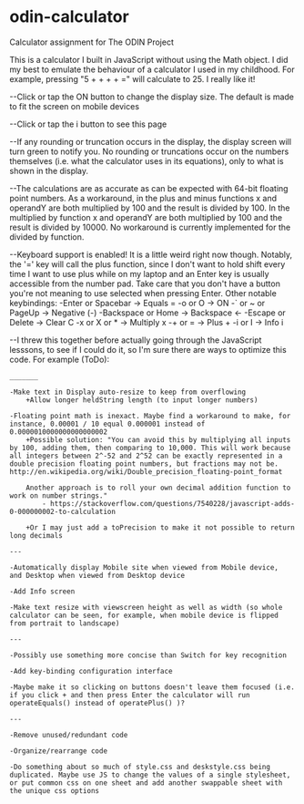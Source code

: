 # odin-calculator
Calculator assignment for The ODIN Project

This is a calculator I built in JavaScript without using the Math object. I did my best to emulate the behaviour of a calculator I used in my childhood. For example, pressing "5 + + + + =" will calculate to 25. I really like it!

--Click or tap the ON button to change the display size. The default is made to fit the screen on mobile devices

--Click or tap the i button to see this page

--If any rounding or truncation occurs in the display, the display screen will turn green to notify you. No rounding or truncations occur on the numbers themselves (i.e. what the calculator uses in its equations), only to what is shown in the display.

--The calculations are as accurate as can be expected with 64-bit floating point numbers. As a workaround, in the plus and minus functions x and operandY are both multiplied by 100 and the result is divided by 100. In the multiplied by function x and operandY are both multiplied by 100 and the result is divided by 10000. No workaround is currently implemented for the divided by function.

--Keyboard support is enabled! It is a little weird right now though. Notably, the '=' key will call the plus function, since I don't want to hold shift every time I want to use plus while on my laptop and an Enter key is usually accessible from the number pad. Take care that you don't have a button you're not meaning to use selected when pressing Enter. Other notable keybindings:
    -Enter or Spacebar -> Equals =
    -o or O -> ON
    -` or ~ or PageUp -> Negative (-)
    -Backspace or Home -> Backspace ←
    -Escape or Delete -> Clear C
    -x or X or * -> Multiply x
    -+ or = -> Plus +
    -i or I -> Info i

--I threw this together before actually going through the JavaScript lesssons, to see if I could do it, so I'm sure there are ways to optimize this code. For example (ToDo):
    
    _______

    -Make text in Display auto-resize to keep from overflowing
        +Allow longer heldString length (to input longer numbers)

    -Floating point math is inexact. Maybe find a workaround to make, for instance, 0.00001 / 10 equal 0.000001 instead of 0.0000010000000000000002
        +Possible solution: "You can avoid this by multiplying all inputs by 100, adding them, then comparing to 10,000. This will work because all integers between 2^-52 and 2^52 can be exactly represented in a double precision floating point numbers, but fractions may not be. http://en.wikipedia.org/wiki/Double_precision_floating-point_format

        Another approach is to roll your own decimal addition function to work on number strings." 
            - https://stackoverflow.com/questions/7540228/javascript-adds-0-000000002-to-calculation
        
        +Or I may just add a toPrecision to make it not possible to return long decimals
    
    ---

    -Automatically display Mobile site when viewed from Mobile device, 
    and Desktop when viewed from Desktop device
    
    -Add Info screen

    -Make text resize with viewscreen height as well as width (so whole calculator can be seen, for example, when mobile device is flipped from portrait to landscape) 

    ---

    -Possibly use something more concise than Switch for key recognition

    -Add key-binding configuration interface

    -Maybe make it so clicking on buttons doesn't leave them focused (i.e. if you click + and then press Enter the calculator will run operateEquals() instead of operatePlus() )?

    ---

    -Remove unused/redundant code

    -Organize/rearrange code

    -Do something about so much of style.css and deskstyle.css being duplicated. Maybe use JS to change the values of a single stylesheet, or put common css on one sheet and add another swappable sheet with the unique css options